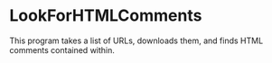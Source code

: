 # LookForHTMLComments
This program takes a list of URLs, downloads them, and finds HTML comments contained within.
